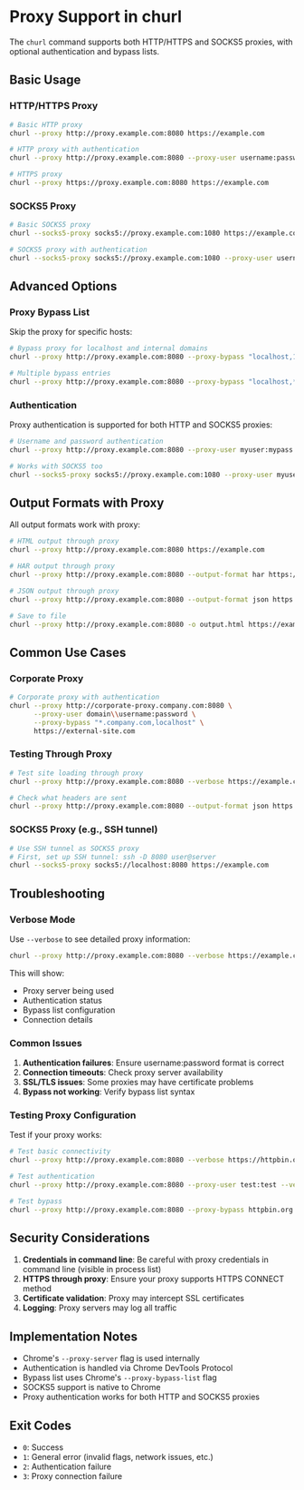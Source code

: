 # Proxy Support in churl

The `churl` command supports both HTTP/HTTPS and SOCKS5 proxies, with optional authentication and bypass lists.

## Basic Usage

### HTTP/HTTPS Proxy

```bash
# Basic HTTP proxy
churl --proxy http://proxy.example.com:8080 https://example.com

# HTTP proxy with authentication
churl --proxy http://proxy.example.com:8080 --proxy-user username:password https://example.com

# HTTPS proxy
churl --proxy https://proxy.example.com:8080 https://example.com
```

### SOCKS5 Proxy

```bash
# Basic SOCKS5 proxy
churl --socks5-proxy socks5://proxy.example.com:1080 https://example.com

# SOCKS5 proxy with authentication
churl --socks5-proxy socks5://proxy.example.com:1080 --proxy-user username:password https://example.com
```

## Advanced Options

### Proxy Bypass List

Skip the proxy for specific hosts:

```bash
# Bypass proxy for localhost and internal domains
churl --proxy http://proxy.example.com:8080 --proxy-bypass "localhost,127.0.0.1,*.internal.com" https://example.com

# Multiple bypass entries
churl --proxy http://proxy.example.com:8080 --proxy-bypass "localhost,*.local,10.0.0.0/8" https://example.com
```

### Authentication

Proxy authentication is supported for both HTTP and SOCKS5 proxies:

```bash
# Username and password authentication
churl --proxy http://proxy.example.com:8080 --proxy-user myuser:mypass https://example.com

# Works with SOCKS5 too
churl --socks5-proxy socks5://proxy.example.com:1080 --proxy-user myuser:mypass https://example.com
```

## Output Formats with Proxy

All output formats work with proxy:

```bash
# HTML output through proxy
churl --proxy http://proxy.example.com:8080 https://example.com

# HAR output through proxy
churl --proxy http://proxy.example.com:8080 --output-format har https://example.com

# JSON output through proxy
churl --proxy http://proxy.example.com:8080 --output-format json https://example.com

# Save to file
churl --proxy http://proxy.example.com:8080 -o output.html https://example.com
```

## Common Use Cases

### Corporate Proxy

```bash
# Corporate proxy with authentication
churl --proxy http://corporate-proxy.company.com:8080 \
      --proxy-user domain\\username:password \
      --proxy-bypass "*.company.com,localhost" \
      https://external-site.com
```

### Testing Through Proxy

```bash
# Test site loading through proxy
churl --proxy http://proxy.example.com:8080 --verbose https://example.com

# Check what headers are sent
churl --proxy http://proxy.example.com:8080 --output-format json https://httpbin.org/headers
```

### SOCKS5 Proxy (e.g., SSH tunnel)

```bash
# Use SSH tunnel as SOCKS5 proxy
# First, set up SSH tunnel: ssh -D 8080 user@server
churl --socks5-proxy socks5://localhost:8080 https://example.com
```

## Troubleshooting

### Verbose Mode

Use `--verbose` to see detailed proxy information:

```bash
churl --proxy http://proxy.example.com:8080 --verbose https://example.com
```

This will show:
- Proxy server being used
- Authentication status
- Bypass list configuration
- Connection details

### Common Issues

1. **Authentication failures**: Ensure username:password format is correct
2. **Connection timeouts**: Check proxy server availability
3. **SSL/TLS issues**: Some proxies may have certificate problems
4. **Bypass not working**: Verify bypass list syntax

### Testing Proxy Configuration

Test if your proxy works:

```bash
# Test basic connectivity
churl --proxy http://proxy.example.com:8080 --verbose https://httpbin.org/ip

# Test authentication
churl --proxy http://proxy.example.com:8080 --proxy-user test:test --verbose https://httpbin.org/ip

# Test bypass
churl --proxy http://proxy.example.com:8080 --proxy-bypass httpbin.org --verbose https://httpbin.org/ip
```

## Security Considerations

1. **Credentials in command line**: Be careful with proxy credentials in command line (visible in process list)
2. **HTTPS through proxy**: Ensure your proxy supports HTTPS CONNECT method
3. **Certificate validation**: Proxy may intercept SSL certificates
4. **Logging**: Proxy servers may log all traffic

## Implementation Notes

- Chrome's `--proxy-server` flag is used internally
- Authentication is handled via Chrome DevTools Protocol
- Bypass list uses Chrome's `--proxy-bypass-list` flag
- SOCKS5 support is native to Chrome
- Proxy authentication works for both HTTP and SOCKS5 proxies

## Exit Codes

- `0`: Success
- `1`: General error (invalid flags, network issues, etc.)
- `2`: Authentication failure
- `3`: Proxy connection failure